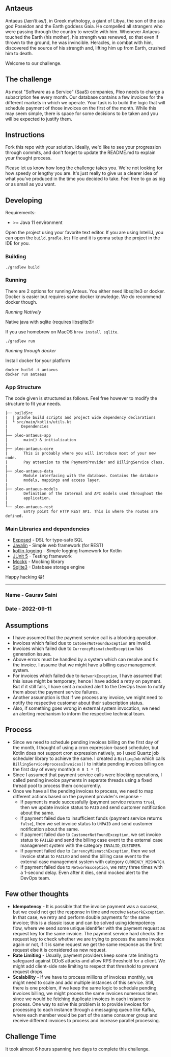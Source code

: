 ## Antaeus

Antaeus (/ænˈtiːəs/), in Greek mythology, a giant of Libya, the son of the sea god Poseidon and the Earth goddess Gaia. He compelled all strangers who were passing through the country to wrestle with him. Whenever Antaeus touched the Earth (his mother), his strength was renewed, so that even if thrown to the ground, he was invincible. Heracles, in combat with him, discovered the source of his strength and, lifting him up from Earth, crushed him to death.

Welcome to our challenge.

## The challenge

As most "Software as a Service" (SaaS) companies, Pleo needs to charge a subscription fee every month. Our database contains a few invoices for the different markets in which we operate. Your task is to build the logic that will schedule payment of those invoices on the first of the month. While this may seem simple, there is space for some decisions to be taken and you will be expected to justify them.

## Instructions

Fork this repo with your solution. Ideally, we'd like to see your progression through commits, and don't forget to update the README.md to explain your thought process.

Please let us know how long the challenge takes you. We're not looking for how speedy or lengthy you are. It's just really to give us a clearer idea of what you've produced in the time you decided to take. Feel free to go as big or as small as you want.

## Developing

Requirements:
- \>= Java 11 environment

Open the project using your favorite text editor. If you are using IntelliJ, you can open the `build.gradle.kts` file and it is gonna setup the project in the IDE for you.

### Building

```
./gradlew build
```

### Running

There are 2 options for running Anteus. You either need libsqlite3 or docker. Docker is easier but requires some docker knowledge. We do recommend docker though.

*Running Natively*

Native java with sqlite (requires libsqlite3):

If you use homebrew on MacOS `brew install sqlite`.

```
./gradlew run
```

*Running through docker*

Install docker for your platform

```
docker build -t antaeus
docker run antaeus
```

### App Structure
The code given is structured as follows. Feel free however to modify the structure to fit your needs.
```
├── buildSrc
|  | gradle build scripts and project wide dependency declarations
|  └ src/main/kotlin/utils.kt 
|      Dependencies
|
├── pleo-antaeus-app
|       main() & initialization
|
├── pleo-antaeus-core
|       This is probably where you will introduce most of your new code.
|       Pay attention to the PaymentProvider and BillingService class.
|
├── pleo-antaeus-data
|       Module interfacing with the database. Contains the database 
|       models, mappings and access layer.
|
├── pleo-antaeus-models
|       Definition of the Internal and API models used throughout the
|       application.
|
└── pleo-antaeus-rest
        Entry point for HTTP REST API. This is where the routes are defined.
```

### Main Libraries and dependencies
* [Exposed](https://github.com/JetBrains/Exposed) - DSL for type-safe SQL
* [Javalin](https://javalin.io/) - Simple web framework (for REST)
* [kotlin-logging](https://github.com/MicroUtils/kotlin-logging) - Simple logging framework for Kotlin
* [JUnit 5](https://junit.org/junit5/) - Testing framework
* [Mockk](https://mockk.io/) - Mocking library
* [Sqlite3](https://sqlite.org/index.html) - Database storage engine

Happy hacking 😁!

---

### Name - Gaurav Saini
### Date - 2022-09-11

## Assumptions
- I have assumed that the payment service call is a blocking operation.
- Invoices which failed due to `CutomerNotFoundException` are invalid.
- Invoices which failed due to `CurrencyMismatchedException` has generation issues.
- Above errors must be handled by a system which can resolve and fix the invoice. I assume that we might have a billing case management system.
- For invoices which failed due to `NetworkException`, I have assumed that this issue might be temporary; hence I have added a retry on payment. But if it still fails, I have sent a mocked alert to the DevOps team to notify them about the payment service failures.
- Another assumption is that if we process any invoice, we might need to notify the respective customer about their subscription status.
- Also, if something goes wrong in external system invocation, we need an alerting mechanism to inform the respective technical team.

## Process
- Since we need to schedule pending invoices billing on the first day of the month, I thought of using a cron expression-based scheduler, but Kotlin does not support cron expression natively, so I used Quartz job scheduler library to achieve the same. I created a `BiilingJob` which calls `BillingService#processInvoices()` to initiate pending invoices billing on the first day of every month(`0 0 0 1 * ?`).
- Since I assumed that payment service calls were blocking operations, I called pending invoice payments in separate threads using a fixed thread pool to process them concurrently.
- Once we have all the pending invoices to process, we need to map different actions based on the payment provider's response -
  - If payment is made successfully (payment service returns `true`), then we update invoice status to `PAID` and send customer notification about the same.
  - If payment failed due to insufficient funds (payment service returns `false`), then we set invoice status to `UNPAID` and send customer notification about the same.
  - If payment failed due to `CustomerNotFoundException`, we set invoice status to `FAILED` and send the billing case event to the external case management system with the category `INVALID_CUSTOMER`.
  - If payment failed due to `CurrencyMismatchException`, then we set invoice status to `FAILED` and send the billing case event to the external case management system with category `CURRENCY_MISMATCH`.
  - If payment failed due to `NetworkException`, we retry three times with a 1-second delay. Even after it dies, send mocked alert to the DevOps team.


## Few other thoughts
- **Idempotency** - It is possible that the invoice payment was a success, but we could not get the response in time and receive `NetworkException`. In that case, we retry and perform double payments for the same invoice; this is a classic issue and can be solved using idempotency flow, where we send some unique identifier with the payment request as request key for the same invoice. The payment service hard checks the request key to check whether we are trying to process the same invoice again or not, if it is same request we get the same response as the first request else it is considered as new request.
- **Rate Limiting** - Usually, payment providers keep some rate limiting to safeguard against DDoS attacks and allow RPS threshold for a client. We might add client-side rate limiting to respect that threshold to prevent request drops.
- **Scalability** - If we have to process millions of invoices monthly, we might need to scale and add multiple instances of this service. Still, there is one problem, if we keep the same logic to schedule pending invoices billing, we might process the same invoices numerous times since we would be fetching duplicate invoices in each instance to process. One way to solve this problem is to provide invoices for processing to each instance through a messaging queue like Kafka, where each member would be part of the same consumer group and receive different invoices to process and increase parallel processing.

## Challenge Time
It took almost 6 hours spanning two days to complete this challenge.